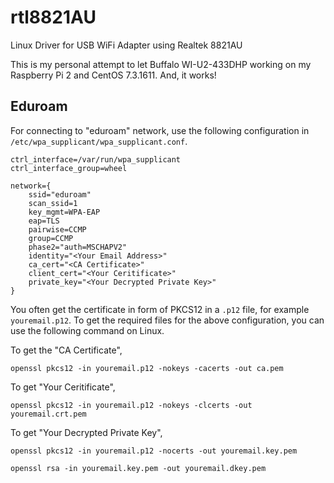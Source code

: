 # rtl8821AU

Linux Driver for USB WiFi Adapter using Realtek 8821AU

This is my personal attempt to let Buffalo WI-U2-433DHP working on my Raspberry Pi 2 and CentOS 7.3.1611. And, it works!

## Eduroam

For connecting to "eduroam" network, use the following configuration in `/etc/wpa_supplicant/wpa_supplicant.conf`.

```
ctrl_interface=/var/run/wpa_supplicant
ctrl_interface_group=wheel

network={
    ssid="eduroam"
    scan_ssid=1
    key_mgmt=WPA-EAP
    eap=TLS
    pairwise=CCMP
    group=CCMP
    phase2="auth=MSCHAPV2"
    identity="<Your Email Address>"
    ca_cert="<CA Certificate>"
    client_cert="<Your Ceritificate>"
    private_key="<Your Decrypted Private Key>"
}
```

You often get the certificate in form of PKCS12 in a `.p12` file, for example `youremail.p12`. To get the required files for the above configuration, you can use the following command on Linux.

To get the "CA Certificate",

```
openssl pkcs12 -in youremail.p12 -nokeys -cacerts -out ca.pem
```

To get "Your Ceritificate",

```
openssl pkcs12 -in youremail.p12 -nokeys -clcerts -out youremail.crt.pem
```

To get "Your Decrypted Private Key",

```
openssl pkcs12 -in youremail.p12 -nocerts -out youremail.key.pem

openssl rsa -in youremail.key.pem -out youremail.dkey.pem
```
